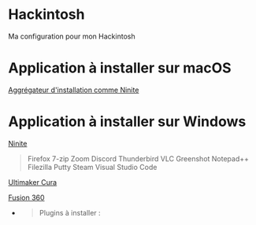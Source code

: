 # Hackintosh
Ma configuration pour mon Hackintosh

# Application à installer sur macOS

[Aggrégateur d'installation comme Ninite](https://macapps.link/en/)

# Application à installer sur Windows

[Ninite](https://ninite.com/)

> Firefox
> 7-zip
> Zoom
> Discord
> Thunderbird
> VLC
> Greenshot
> Notepad++
> Filezilla
> Putty
> Steam
> Visual Studio Code

[Ultimaker Cura](https://ultimaker.com/software/ultimaker-cura/#downloads)  

[Fusion 360](https://www.autodesk.com/products/fusion-360/overview)

- 
  > Plugins à installer :


